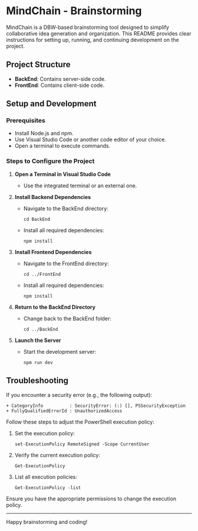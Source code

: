 # MindChain - Brainstorming

MindChain is a DBW-based brainstorming tool designed to simplify collaborative idea generation and organization. This README provides clear instructions for setting up, running, and continuing development on the project.

## Project Structure

- **BackEnd**: Contains server-side code.
- **FrontEnd**: Contains client-side code.

## Setup and Development

### Prerequisites

- Install Node.js and npm.
- Use Visual Studio Code or another code editor of your choice.
- Open a terminal to execute commands.

### Steps to Configure the Project

1. **Open a Terminal in Visual Studio Code**
    - Use the integrated terminal or an external one.

2. **Install Backend Dependencies**
    - Navigate to the BackEnd directory:
      ```
      cd BackEnd
      ```
    - Install all required dependencies:
      ```
      npm install
      ```

3. **Install Frontend Dependencies**
    - Navigate to the FrontEnd directory:
      ```
      cd ../FrontEnd
      ```
    - Install all required dependencies:
      ```
      npm install
      ```

4. **Return to the BackEnd Directory**
    - Change back to the BackEnd folder:
      ```
      cd ../BackEnd
      ```

5. **Launch the Server**
    - Start the development server:
      ```
      npm run dev
      ```

## Troubleshooting

If you encounter a security error (e.g., the following output):

```
+ CategoryInfo          : SecurityError: (:) [], PSSecurityException
+ FullyQualifiedErrorId : UnauthorizedAccess
```

Follow these steps to adjust the PowerShell execution policy:

1. Set the execution policy:
    ```
    set-ExecutionPolicy RemoteSigned -Scope CurrentUser
    ```
2. Verify the current execution policy:
    ```
    Get-ExecutionPolicy
    ```
3. List all execution policies:
    ```
    Get-ExecutionPolicy -list
    ```

Ensure you have the appropriate permissions to change the execution policy.

---

Happy brainstorming and coding!

